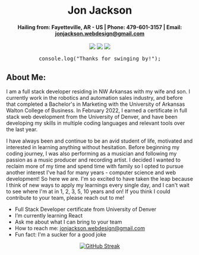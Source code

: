 <div align="center">
 
#  **Jon Jackson** 


#### Hailing from: Fayetteville, AR - US | Phone: 479-601-3157 | Email: jonjackson.webdesign@gmail.com
 
 <a href="https://jonjacksondev.com/" target="_blank" alt="Github Portfolio"><img src="https://img.shields.io/badge/-PORTFOLIO-181717?logo=GitHub"></a>
 <a href="https://www.linkedin.com/in/jonathanjackson25/" target="_blank" alt="LinkedIn"><img src="https://img.shields.io/badge/-LINKEDIN-0A66C2?logo=LinkedIn"></a>
 <a href="mailto:jonjackson.webdesign@gmail.com" target="_blank" alt="Gmail"><img src="https://img.shields.io/badge/-GMAIL-EA4335?logo=Gmail"></a>
 
 

</div>
<div align="center">
 <pre>console.log("Thanks for swinging by!");</pre>
</div>

## About Me:
I am a full stack developer residing in NW Arkansas with my wife and son. I currently work in the robotics and automation sales industry, and before that completed a Bachelor's in Marketing with the University of Arkansas Walton College of Business. In February 2022, I earned a certificate in full stack web development from the University of Denver, and have been developing my skills in multiple coding languages and relevant tools over the last year.

I have always been and continue to be an avid student of life, motivated and interested in learning anything without hesitation. Before beginning my coding journey, I was also performing as a musician and following my passion as a music producer and recording artist. I decided I wanted to reclaim more of my time and spend time with family so I opted to pursue another interest I've had for many years - computer science and web development! So here we are. I'm so excited to have taken the leap because I think of new ways to apply my learnings every single day, and I can't wait to see where I'm at in 1, 2, 3, 5, 10 years and on! If you think I could contribute to your team, please reach out to me!


- Full Stack Developer certificate from University of Denver
- I’m currently learning React 
- Ask me about what I can bring to your team
- How to reach me: jonjackson.webdesign@gmail.com
- Fun fact: I'm a sucker for a good joke

<div align="center">
 
<!-- [![Jon's GitHub stats](https://github-readme-stats.vercel.app/api?username=jonteal&show_icons=true&theme=calm)](https://github.com/anuraghazra/github-readme-stats) -->

[![GitHub Streak](https://github-readme-streak-stats.herokuapp.com?user=jonteal&theme=calm&date_format=M%20j%5B%2C%20Y%5D)](https://git.io/streak-stats)

<!-- [![Top Langs](https://github-readme-stats.vercel.app/api/top-langs/?username=jonteal&layout=dracula)](https://github.com/anuraghazra/github-readme-stats) -->
</div>


